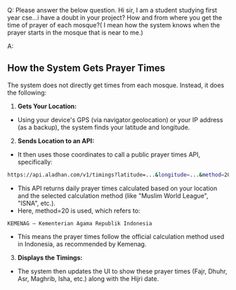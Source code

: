 Q:
Please answer the below question.
Hi sir, I am a student studying first year cse...i have a doubt in your project?
How and from where you get the time of prayer of each mosque?( I mean how the system knows when the prayer starts in the mosque that is near to me.)

A:

## How the System Gets Prayer Times
The system does not directly get times from each mosque. Instead, it does the following:

1. **Gets Your Location:**

- Using your device's GPS (via navigator.geolocation) or your IP address (as a backup), the system finds your latitude and longitude.

2. **Sends Location to an API:**

- It then uses those coordinates to call a public prayer times API, specifically:

```bash
https://api.aladhan.com/v1/timings?latitude=...&longitude=...&method=20
```
- This API returns daily prayer times calculated based on your location and the selected calculation method (like "Muslim World League", "ISNA", etc.).
- Here, method=20 is used, which refers to:
```
KEMENAG – Kementerian Agama Republik Indonesia
```
- This means the prayer times follow the official calculation method used in Indonesia, as recommended by Kemenag.

3. **Displays the Timings:**

- The system then updates the UI to show these prayer times (Fajr, Dhuhr, Asr, Maghrib, Isha, etc.) along with the Hijri date.